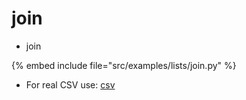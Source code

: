 # join


* join

{% embed include file="src/examples/lists/join.py" %}

* For real CSV use: [csv](https://docs.python.org/library/csv.html)


